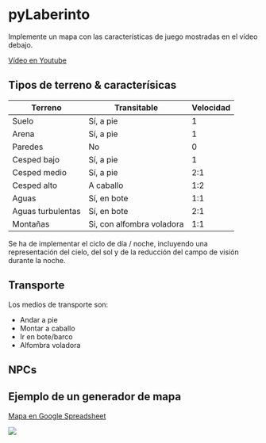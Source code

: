 # pyLaberinto

Implemente un mapa con las características de juego mostradas en el vídeo debajo.

[Vídeo en Youtube](https://www.youtube.com/embed/CREnNKLTmqQ)

## Tipos de terreno & caracterísicas

|Terreno|Transitable|Velocidad|
|-|-|-|
|Suelo|Sí, a pie|1|
|Arena|Sí, a pie|1|
|Paredes|No|0|
|Cesped bajo|Sí, a pie|1|
|Cesped medio|Sí, a pie|2:1|
|Cesped alto|A caballo|1:2|
|Aguas|Sí, en bote|1:1|
|Aguas turbulentas|Sí, en bote|2:1|
|Montañas|Si, con alfombra voladora|1:1|

 Se ha de implementar el ciclo de día / noche, incluyendo una representación del cielo, del sol y de la reducción del campo de visión durante la noche.

## Transporte
Los medios de transporte son:

* Andar a pie
* Montar a caballo
* Ir en bote/barco
* Alfombra voladora

## NPCs

## Ejemplo de un generador de mapa

[Mapa en Google Spreadsheet](https://docs.google.com/spreadsheets/d/1T5UmyhdSU-Wn9zvgflbkldfbs4UWuRUDgouS8b5IqUI/edit?usp=sharing)

![](../images/trinsicSpreadsheet.png)

